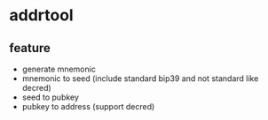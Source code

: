# addrtool
## feature

* generate mnemonic
* mnemonic to seed (include standard bip39 and not standard like decred)
* seed to pubkey
* pubkey to address (support decred)
